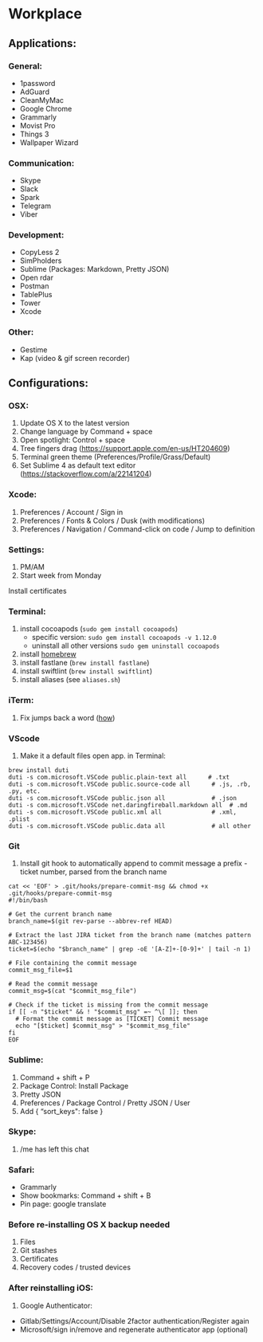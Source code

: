 # Workplace


## Applications:

### General:
- 1password
- AdGuard
- CleanMyMac
- Google Chrome
- Grammarly
- Movist Pro
- Things 3
- Wallpaper Wizard

### Communication:
- Skype
- Slack
- Spark
- Telegram
- Viber

### Development:
- CopyLess 2
- SimPholders
- Sublime (Packages: Markdown, Pretty JSON)
- Open rdar
- Postman
- TablePlus 
- Tower
- Xcode

### Other:
- Gestime
- Kap (video & gif screen recorder)


## Configurations:

### OSX:
1. Update OS X to the latest version
2. Change language by Command + space
3. Open spotlight: Control + space
4. Tree fingers drag (https://support.apple.com/en-us/HT204609)
5. Terminal green theme (Preferences/Profile/Grass/Default)
6. Set Sublime 4 as default text editor (https://stackoverflow.com/a/22141204)


### Xcode:
1. Preferences / Account / Sign in
2. Preferences / Fonts & Colors / Dusk (with modifications)
3. Preferences / Navigation / Command-click on code / Jump to definition 

### Settings:
1. PM/AM
2. Start week from Monday

Install certificates

### Terminal:
1. install cocoapods (`sudo gem install cocoapods`)
   * specific version: `sudo gem install cocoapods -v 1.12.0`
   * uninstall all other versions `sudo gem uninstall cocoapods`
3. install [homebrew](https://brew.sh/index_uk)
4. install fastlane (`brew install fastlane`)
5. install swiftlint (`brew install swiftlint`)
6. install aliases (see `aliases.sh`)

### iTerm:
1. Fix jumps back a word ([how](https://apple.stackexchange.com/a/293988))

### VScode
1. Make it a default files open app. in Terminal:
```
brew install duti
duti -s com.microsoft.VSCode public.plain-text all      # .txt
duti -s com.microsoft.VSCode public.source-code all      # .js, .rb, .py, etc.
duti -s com.microsoft.VSCode public.json all             # .json
duti -s com.microsoft.VSCode net.daringfireball.markdown all  # .md
duti -s com.microsoft.VSCode public.xml all              # .xml, .plist
duti -s com.microsoft.VSCode public.data all             # all other
```

### Git
1. Install git hook to automatically append to commit message a prefix - ticket number, parsed from the branch name
```
cat << 'EOF' > .git/hooks/prepare-commit-msg && chmod +x .git/hooks/prepare-commit-msg
#!/bin/bash

# Get the current branch name
branch_name=$(git rev-parse --abbrev-ref HEAD)

# Extract the last JIRA ticket from the branch name (matches pattern ABC-123456)
ticket=$(echo "$branch_name" | grep -oE '[A-Z]+-[0-9]+' | tail -n 1)

# File containing the commit message
commit_msg_file=$1

# Read the commit message
commit_msg=$(cat "$commit_msg_file")

# Check if the ticket is missing from the commit message
if [[ -n "$ticket" && ! "$commit_msg" =~ ^\[ ]]; then
  # Format the commit message as [TICKET] Commit message
  echo "[$ticket] $commit_msg" > "$commit_msg_file"
fi
EOF
```

### Sublime:
1. Command + shift + P
2. Package Control: Install Package
3. Pretty JSON
4. Preferences / Package Control / Pretty JSON / User
5. Add  { “sort_keys": false }

### Skype:
1. /me has left this chat

### Safari:
- Grammarly
- Show bookmarks: Command + shift + B
- Pin page: google translate


### Before re-installing OS X backup needed
1. Files
2. Git stashes
3. Certificates
4. Recovery codes / trusted devices

### After reinstalling iOS:
1. Google Authenticator:
 - Gitlab/Settings/Account/Disable 2factor authentication/Register again     
 - Microsoft/sign in/remove and regenerate authenticator app (optional)

